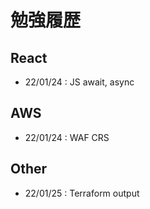# 勉強履歴

## React
- 22/01/24 : JS await, async

## AWS
- 22/01/24 : WAF CRS

## Other
- 22/01/25 : Terraform output